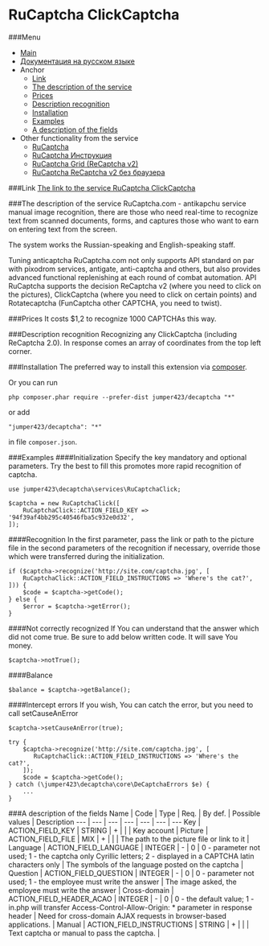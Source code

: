 RuCaptcha ClickCaptcha
==============
###Menu
+ [Main](../docs/README-en.md)
+ [Документация на русском языке](../docs/RuCaptchaClick-ru.md)
+ Anchor
  + [Link](#Link)
  + [The description of the service](#The-description-of-the-service)
  + [Prices](#Prices)
  + [Description recognition](#Description-recognition)
  + [Installation](#Installation)
  + [Examples](#Examples)
  + [A description of the fields](#A-description-of-the-fields)
+ Other functionality from the service
  + [RuCaptcha](../docs/RuCaptcha-en.md)
  + [RuCaptcha Инструкция](../docs/RuCaptchaInstruction-en.md)
  + [RuCaptcha Grid (ReCaptcha v2)](../docs/RuCaptchaGrid-en.md)
  + [RuCaptcha ReCaptcha v2 без браузера](../docs/RuCaptchaReCaptcha-en.md)


###Link
[The link to the service RuCaptcha ClickCaptcha](http://infoblog1.ru/goto/rucaptcha)

###The description of the service
RuCaptcha.com - antikapchu service manual image recognition, there are those who need real-time to recognize text from scanned documents, forms, and captures those who want to earn on entering text from the screen.

The system works the Russian-speaking and English-speaking staff.

Tuning anticaptcha RuCaptcha.com not only supports API standard on par with pixodrom services, antigate, anti-captcha and others, but also provides advanced functional replenishing at each round of combat automation. API RuCaptcha supports the decision ReCaptcha v2 (where you need to click on the pictures), ClickCaptcha (where you need to click on certain points) and Rotatecaptcha (FunCaptcha other CAPTCHA, you need to twist).

###Prices
It costs $1,2 to recognize 1000 CAPTCHAs this way.

###Description recognition
Recognizing any ClickCaptcha (including ReCaptcha 2.0). In response comes an array of coordinates from the top left corner.

###Installation
The preferred way to install this extension via [composer](http://getcomposer.org/download/).

Or you can run
```
php composer.phar require --prefer-dist jumper423/decaptcha "*"
```
or add
```
"jumper423/decaptcha": "*"
```
in file `composer.json`.


###Examples
####Initialization
Specify the key mandatory and optional parameters. Try the best to fill this promotes more rapid recognition of captcha.
```
use jumper423\decaptcha\services\RuCaptchaClick;

$captcha = new RuCaptchaClick([
    RuCaptchaClick::ACTION_FIELD_KEY => '94f39af4bb295c40546fba5c932e0d32',
]);
```
####Recognition
In the first parameter, pass the link or path to the picture file in the second parameters of the recognition if necessary, override those which were transferred during the initialization.
```
if ($captcha->recognize('http://site.com/captcha.jpg', [
    RuCaptchaClick::ACTION_FIELD_INSTRUCTIONS => 'Where's the cat?',
])) {
    $code = $captcha->getCode();
} else {
    $error = $captcha->getError();
}
```
####Not correctly recognized
If You can understand that the answer which did not come true. Be sure to add below written code. It will save You money.
```
$captcha->notTrue();
```
####Balance
```
$balance = $captcha->getBalance();
```
####Intercept errors
If you wish, You can catch the error, but you need to call setCauseAnError
```
$captcha->setCauseAnError(true);

try {
    $captcha->recognize('http://site.com/captcha.jpg', [
       RuCaptchaClick::ACTION_FIELD_INSTRUCTIONS => 'Where's the cat?',
    ]);
    $code = $captcha->getCode();
} catch (\jumper423\decaptcha\core\DeCaptchaErrors $e) {
    ...
}
```


###A description of the fields
 Name | Code | Type | Req. | By def. | Possible values | Description 
 --- | --- | --- | --- | --- | --- | --- 
 Key | ACTION_FIELD_KEY | STRING | + |  |  | Key account |
 Picture | ACTION_FIELD_FILE | MIX | + |  |  | The path to the picture file or link to it |
 Language | ACTION_FIELD_LANGUAGE | INTEGER | - | 0 | 0 - parameter not used; 1 - the captcha only Cyrillic letters; 2 - displayed in a CAPTCHA latin characters only | The symbols of the language posted on the captcha |
 Question | ACTION_FIELD_QUESTION | INTEGER | - | 0 | 0 - parameter not used; 1 - the employee must write the answer | The image asked, the employee must write the answer |
 Cross-domain | ACTION_FIELD_HEADER_ACAO | INTEGER | - | 0 | 0 - the default value; 1 - in.php will transfer Access-Control-Allow-Origin: * parameter in response header | Need for cross-domain AJAX requests in browser-based applications. |
 Manual | ACTION_FIELD_INSTRUCTIONS | STRING | + |  |  | Text captcha or manual to pass the captcha. |


